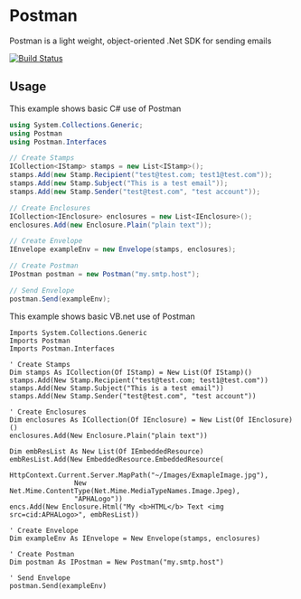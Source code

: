Postman
=======

Postman is a light weight, object-oriented .Net SDK for sending emails

[![Build Status](https://travis-ci.org/mattumotu/postman.svg?branch=master)](https://travis-ci.org/mattumotu/postman)

Usage
-----

This example shows basic C# use of Postman

```cs
using System.Collections.Generic;
using Postman
using Postman.Interfaces

// Create Stamps
ICollection<IStamp> stamps = new List<IStamp>();
stamps.Add(new Stamp.Recipient("test@test.com; test1@test.com"));
stamps.Add(new Stamp.Subject("This is a test email"));
stamps.Add(new Stamp.Sender("test@test.com", "test account"));

// Create Enclosures
ICollection<IEnclosure> enclosures = new List<IEnclosure>();
enclosures.Add(new Enclosure.Plain("plain text"));

// Create Envelope
IEnvelope exampleEnv = new Envelope(stamps, enclosures);

// Create Postman
IPostman postman = new Postman("my.smtp.host");

// Send Envelope
postman.Send(exampleEnv);
```

This example shows basic VB.net use of Postman
```vbnet
Imports System.Collections.Generic
Imports Postman
Imports Postman.Interfaces

' Create Stamps
Dim stamps As ICollection(Of IStamp) = New List(Of IStamp)()
stamps.Add(New Stamp.Recipient("test@test.com; test1@test.com"))
stamps.Add(New Stamp.Subject("This is a test email"))
stamps.Add(New Stamp.Sender("test@test.com", "test account"))

' Create Enclosures
Dim enclosures As ICollection(Of IEnclosure) = New List(Of IEnclosure)()
enclosures.Add(New Enclosure.Plain("plain text"))

Dim embResList As New List(Of IEmbeddedResource)
embResList.Add(New EmbeddedResource.EmbeddedResource(
                HttpContext.Current.Server.MapPath("~/Images/ExmapleImage.jpg"),
                New Net.Mime.ContentType(Net.Mime.MediaTypeNames.Image.Jpeg),
                "APHALogo"))
encs.Add(New Enclosure.Html("My <b>HTML</b> Text <img src=cid:APHALogo>", embResList))

' Create Envelope
Dim exampleEnv As IEnvelope = New Envelope(stamps, enclosures)

' Create Postman
Dim postman As IPostman = New Postman("my.smtp.host")

' Send Envelope
postman.Send(exampleEnv)
```
</example>
